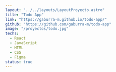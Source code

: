 ```yaml
---
layout: "../../layouts/LayoutProyecto.astro"
title: "Todo App"
link: "https://gaburra-m.github.io/todo-app/"
github: "https://github.com/gaburra-m/todo-app"
image: "/proyectos/todo.jpg"
techs:
  - React
  - JavaScript
  - HTML
  - CSS
  - Figma
status: true
---
```

